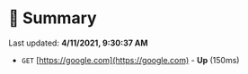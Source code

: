 # 📖 Summary
Last updated: **4/11/2021, 9:30:37 AM**

- `GET` [https://google.com](https://google.com) - **Up** (150ms)
